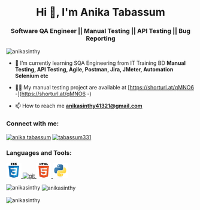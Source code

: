 <h1 align="center">Hi 👋, I'm Anika Tabassum</h1>
<h3 align="center">Software QA Engineer || Manual Testing || API Testing || Bug Reporting</h3>

<p align="left"> <img src="https://komarev.com/ghpvc/?username=anikasinthy&label=Profile%20views&color=0e75b6&style=flat" alt="anikasinthy" /> </p>

- 🌱 I’m currently learning SQA Engineering from IT Training BD **Manual Testing, API Testing, Agile, Postman, Jira, JMeter, Automation Selenium etc**

- 👨‍💻 My manual testing project are available at [https://shorturl.at/qMNO6 -](https://shorturl.at/qMNO6 -)

- 📫 How to reach me **anikasinthy41321@gmail.com**

<h3 align="left">Connect with me:</h3>
<p align="left">
<a href="https://linkedin.com/in/anika tabassum" target="blank"><img align="center" src="https://raw.githubusercontent.com/rahuldkjain/github-profile-readme-generator/master/src/images/icons/Social/linked-in-alt.svg" alt="anika tabassum" height="30" width="40" /></a>
<a href="https://instagram.com/tabassum331" target="blank"><img align="center" src="https://raw.githubusercontent.com/rahuldkjain/github-profile-readme-generator/master/src/images/icons/Social/instagram.svg" alt="tabassum331" height="30" width="40" /></a>
</p>

<h3 align="left">Languages and Tools:</h3>
<p align="left"> <a href="https://www.w3schools.com/css/" target="_blank" rel="noreferrer"> <img src="https://raw.githubusercontent.com/devicons/devicon/master/icons/css3/css3-original-wordmark.svg" alt="css3" width="40" height="40"/> </a> <a href="https://git-scm.com/" target="_blank" rel="noreferrer"> <img src="https://www.vectorlogo.zone/logos/git-scm/git-scm-icon.svg" alt="git" width="40" height="40"/> </a> <a href="https://www.w3.org/html/" target="_blank" rel="noreferrer"> <img src="https://raw.githubusercontent.com/devicons/devicon/master/icons/html5/html5-original-wordmark.svg" alt="html5" width="40" height="40"/> </a> <a href="https://www.python.org" target="_blank" rel="noreferrer"> <img src="https://raw.githubusercontent.com/devicons/devicon/master/icons/python/python-original.svg" alt="python" width="40" height="40"/> </a> </p>

<p><img align="left" src="https://github-readme-stats.vercel.app/api/top-langs?username=anikasinthy&show_icons=true&locale=en&layout=compact" alt="anikasinthy" /></p>

<p>&nbsp;<img align="center" src="https://github-readme-stats.vercel.app/api?username=anikasinthy&show_icons=true&locale=en" alt="anikasinthy" /></p>

<p><img align="center" src="https://github-readme-streak-stats.herokuapp.com/?user=anikasinthy&" alt="anikasinthy" /></p>
